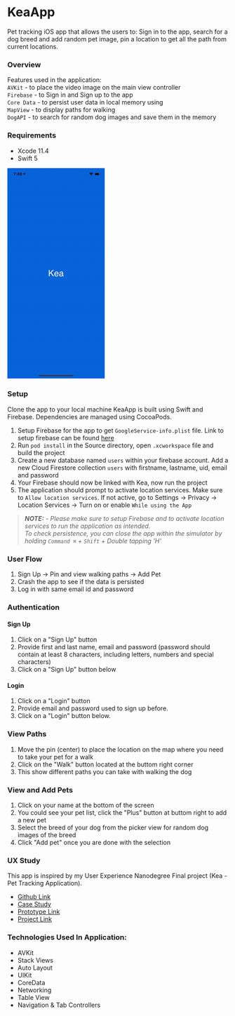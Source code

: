 # KeaApp
Pet tracking iOS app that allows the users to: Sign in to the app, search for a dog breed and add random pet image, pin a location to get all the path from current locations.

### Overview
Features used in the application:\
`AVKit` - to place the video image on the main view controller\
`Firebase` - to Sign in and Sign up to the app\
`Core Data` - to persist user data in local memory using\
`MapView` - to display paths for walking\
`DogAPI` - to search for random dog images and save them in the memory

### Requirements
- Xcode 11.4
- Swift 5

![](kea.gif)

### Setup
Clone the app to your local machine
KeaApp is built using Swift and Firebase. Dependencies are managed using CocoaPods.

1. Setup Firebase for the app to get `GoogleService-info.plist` file. Link to setup firebase can be found [here](https://firebase.google.com/docs/ios/setup)
2. Run `pod install` in the Source directory, open `.xcworkspace` file and build the project
3. Create a new database named `users` within your firebase account. Add a new Cloud Firestore collection `users` with firstname, lastname, uid, email and password
4. Your Firebase should now be linked with Kea, now run the project
5. The application should prompt to activate location services. Make sure to `Allow location services`. If not active, go to Settings -> Privacy -> Location Services -> Turn on or enable `While using the App`

  > **_NOTE:_** - *Please make sure to setup Firebase and to activate location services to run the application as intended.*\
  *To check persistence, you can close the app within the simulator by holding `Command ⌘` + `Shift` + Double tapping 'H'*

### User Flow
1. Sign Up -> Pin and view walking paths -> Add Pet 
2. Crash the app to see if the data is persisted
2. Log in with same email id and password

### Authentication
#### Sign Up
1. Click on a "Sign Up" button
2. Provide first and last name, email and password (password should contain at least 8 characters, including letters, numbers and special characters)
3. Click on a "Sign Up" button below

#### Login
1. Click on a "Login" button
2. Provide email and password used to sign up before.
3. Click on a "Login" button below.

### View Paths
1. Move the pin (center) to place the location on the map where you need to take your pet for a walk
2. Click on the "Walk" button located at the buttom right corner
3. This show different paths you can take with walking the dog

### View and Add Pets
1. Click on your name at the bottom of the screen
2. You could see your pet list, click the "Plus" button at buttom right to add a new pet
3. Select the breed of your dog from the picker view for random dog images of the breed
4. Click "Add pet" once you are done with the selection

### UX Study
This app is inspired by my User Experience Nanodegree Final project (Kea - Pet Tracking Application). 

- [Github Link](https://github.com/anmolraibhandare/Kea)
- [Case Study](https://github.com/anmolraibhandare/Kea/blob/master/Kea%20-%20Case%20Study.pdf)
- [Prototype Link](https://www.figma.com/proto/fn7K4NfOouOafKMWGQig96/Kea?node-id=291%3A755&scaling=scale-down)
- [Project Link](https://www.figma.com/file/fn7K4NfOouOafKMWGQig96/Kea?node-id=291%3A0)

### Technologies Used In Application:
- AVKit
- Stack Views
- Auto Layout
- UIKit
- CoreData
- Networking
- Table View
- Navigation & Tab Controllers





